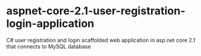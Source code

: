 # aspnet-core-2.1-user-registration-login-application
C# user registration and login scaffolded web application in asp.net core 2.1 that connects to MySQL database
